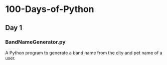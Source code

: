 # 100-Days-of-Python

## Day 1
### BandNameGenerator.py
A Python program to generate a band name from the city and pet name of a user.
